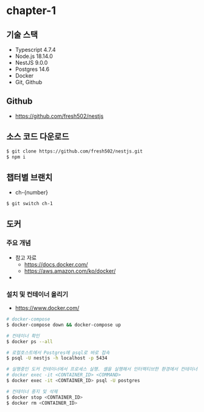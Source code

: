 # chapter-1

## 기술 스택

- Typescript 4.7.4
- Node.js 18.14.0
- NestJS 9.0.0
- Postgres 14.6
- Docker
- Git, Github

## Github
- https://github.com/fresh502/nestjs

## 소스 코드 다운로드
```bash
$ git clone https://github.com/fresh502/nestjs.git
$ npm i
```

## 챕터별 브랜치
- ch-{number}
```bash
$ git switch ch-1
```

## 도커

### 주요 개념
- 참고 자료
    - https://docs.docker.com/
    - https://aws.amazon.com/ko/docker/
- 
### 설치 및 컨테이너 올리기
- https://www.docker.com/

```bash
# docker-compose
$ docker-compose down && docker-compose up

# 컨테이너 확인
$ docker ps --all

# 로컬호스트에서 Postgres에 psql로 바로 접속
$ psql -U nestjs -h localhost -p 5434

# 실행중인 도커 컨테이너에서 프로세스 실행. 셸을 실행해서 인터렉티브한 환경에서 컨테이너 환경을 탐색하는 것도 가능
# docker exec -it <CONTAINER_ID> <COMMAND>
$ docker exec -it <CONTAINER_ID> psql -U postgres

# 컨테이너 중지 및 삭제
$ docker stop <CONTAINER_ID>
$ docker rm <CONTAINER_ID>
```
